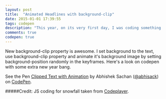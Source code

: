 ```yaml
---
layout: post
title:  "Animated Headlines with background-clip"
date: 2015-01-01 17:39:55
tags: codepen
description: "This year, on its very first day, I was coding something awesome awesome on codepen. Thought should blog about this awesome background-clip property."
comments: true
codepen: true
---
```


New background-clip property is awesome. I set background to the text, use background-clip property and animate it's background image by setting background-position randomly in the keyframes. Here's a look on codepen with some extra new year bang.


<p data-height="268" data-theme-id="0" data-slug-hash="zxKMJP" data-default-tab="result" data-user="abhisack" class='codepen'>See the Pen <a href='http://codepen.io/abhisack/pen/zxKMJP/'>Clipped Text with Animation</a> by Abhishek Sachan (<a href='http://codepen.io/abhisack'>@abhisack</a>) on <a href='http://codepen.io'>CodePen</a>.</p>
<script async src="//assets.codepen.io/assets/embed/ei.js"></script>

#####Credit: 
JS coding for snowfall taken from [Codeplayer](http://thecodeplayer.com).